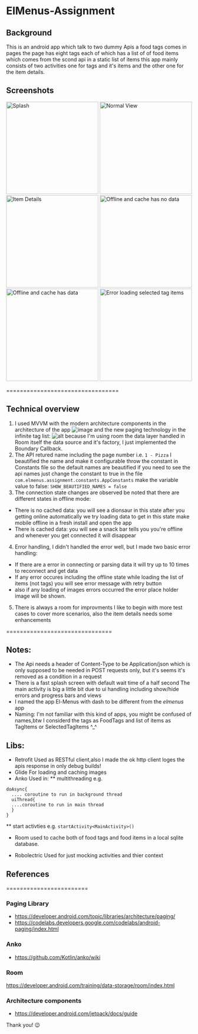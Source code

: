 # ElMenus-Assignment

## Background
This is an android app which talk to two dummy Apis a food tags comes in pages the page has eight tags each of which has a list of of food items which comes from the scond api in a static list of items this app mainly consists of two activities one for tags and it's items and the other one for the item details.

## Screenshots
<img  src="https://user-images.githubusercontent.com/5509571/62429178-7e1f1400-b70b-11e9-9c05-b6b9da92c8be.png" alt="Splash" width="250"/> <img  src="https://user-images.githubusercontent.com/5509571/62429179-8414f500-b70b-11e9-9a4a-8a3b2a0638d9.png" alt="Normal View" width="250"/> <img src="https://user-images.githubusercontent.com/5509571/62429180-89723f80-b70b-11e9-8c0a-054df16a43f9.png" alt="Item Details" width="250"/> 
<img src="https://user-images.githubusercontent.com/5509571/62429184-9abb4c00-b70b-11e9-9df2-0729aacce189.png" alt="Offline and cache has no data" width="250"/> <img src="https://user-images.githubusercontent.com/5509571/62429186-9db63c80-b70b-11e9-9021-cfb7ab48aec0.png" alt="Offline and cache has data" width="250"/>
<img src="https://user-images.githubusercontent.com/5509571/62429608-f2a88180-b710-11e9-9bd1-9da763d4ef0c.png" alt="Error loading selected tag items" width="250"/>

=================================

## Technical overview
 1. I used MVVM with the modern architecture components in the architecture of the app 
 ![image](https://user-images.githubusercontent.com/5509571/62429675-c6413500-b711-11e9-8bb2-40828606f41d.png)
 and the new paging technology in the infinite tag list:
 ![alt](https://codelabs.developers.google.com/codelabs/android-paging/img/a4f392ad4ae49042.gif)
 because I'm using room the data layer handled in Room itself the data source and it's factory, I just implemented the Boundary Callback.
 2. The API retured name including the page number i.e. ```1 - Pizza``` I beautified the name and make it configurable throw the constant in Constants file so the default names are beautified if you need to see the api names just change the constant to true 
 in the file ``` com.elmenus.assignment.constants.AppConstants ```
 make the variable value to false:
 ``` SHOW_BEAUTIFIED_NAMES = false ``` 
 3. The connection state changes are observed be noted that there are different states in offline mode:
  * There is no cached data: you will see a dionsaur in this state after you getting online automatically we try loading data 
  to get in this state make mobile offline in a fresh install and open the app
  * There is cached data: you will see a snack bar tells you you're offline and whenever  you get connected it will disappear 
  
  4. Error handling, I didn't handled the error well, but I made two basic error handling:
   * If there are a error in connecting or parsing data it will try up to 10 times to reconnect and get data 
   * If any error occures including the offline state while loading the list of items (not tags) you will see error message with retry button
   * also if any loading of images errors occurred the error place holder image will be shown.
   5. There is always a room for improvments I like to begin with more test cases to cover more scenarios, also the item details needs some enhancements  
   
===============================
 
## Notes: 
   * The Api needs a header of Content-Type to be Application/json which is only supposed to be needed in POST requests only, but it's seems it's removed as a condition in a request  
   * There is a fast splash screen with default wait time of a half second
   The main activity is big a little bit due to ui handling including show/hide  errors and progress bars and views
   * I named the app El-Menus with dash to be different from the *elmenus* app
   * Naming: I'm not familiar with this kind of apps, you might be confused of names,btw I considerd the tags as FoodTags and list of items as TagItems or SelectedTagItems  ^_^ 
 
## Libs:
* Retrofit
Used as RESTful client,also I made the ok http client loges the apis response in only debug builds!
* Glide
For loading and caching images
* Anko
Used in:
** multithreading e.g.
```
doAsync{
  .... coroutine to run in background thread
  uiThread{
  ....coroutine to run in main thread
  }
}
````

** start activties e.g.
```startActivity<MainActivity>()```
* Room
used to cache both of food tags and food items in a local sqlite database.

* Robolectric
Used for just mocking activities and thier context

## References 
========================
### Paging Library
* https://developer.android.com/topic/libraries/architecture/paging/
* https://codelabs.developers.google.com/codelabs/android-paging/index.html

### Anko 
* https://github.com/Kotlin/anko/wiki

### Room
https://developer.android.com/training/data-storage/room/index.html

### Architecture components
* https://developer.android.com/jetpack/docs/guide


Thank you! :wink:
